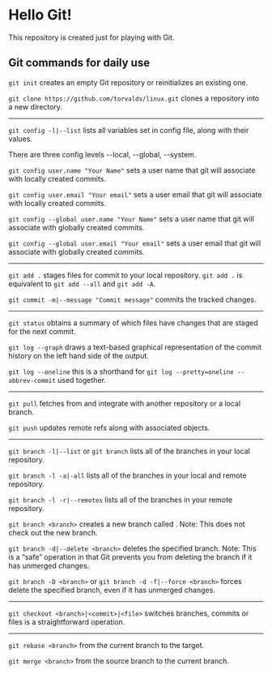 # Hello Git!

This repository is created just for playing with Git.

## Git commands for daily use

`git init` creates an empty Git repository or reinitializes an existing one.

`git clone https://github.com/torvalds/linux.git` clones a repository into a new directory.

***

`git config -l|--list` lists all variables set in config file, along with their values.

There are three config levels --local, --global, --system.

`git config user.name "Your Name"` sets a user name that git will associate with locally created commits.

`git config user.email "Your email"` sets a user email that git will associate with locally created commits. 

`git config --global user.name "Your Name"` sets a user name that git will associate with globally created commits.

`git config --global user.email "Your email"` sets a user email that git will associate with globally created commits. 

***

`git add .` stages files for commit to your local repository.
`git add .` is equivalent to `git add --all` and `git add -A`.

`git commit -m|--message "Commit message"` commits the tracked changes.

***

`git status` obtains a summary of which files have changes that are staged for the next commit.

`git log --graph` draws a text-based graphical representation of the commit history on the left hand side of the output.

`git log --oneline` this is a shorthand for `git log --pretty=oneline --abbrev-commit` used together.

***

`git pull` fetches from and integrate with another repository or a local branch.

`git push` updates remote refs along with associated objects.

***

`git branch -l|--list` or `git branch` lists all of the branches in your local repository.

`git branch -l -a|-all` lists all of the branches in your local and remote repository.

`git branch -l -r|--remotes` lists all of the branches in your remote repository.

`git branch <branch>` creates a new branch called <branch>. Note: This does not check out the new branch.
  
`git branch -d|--delete <branch>` deletes the specified branch. Note: This is a “safe” operation in that Git prevents you from deleting the branch if it has unmerged changes.

`git branch -D <branch>` or `git branch -d -f|--force <branch>` forces delete the specified branch, even if it has unmerged changes.

***

`git checkout <branch>|<commit>|<file>` switches branches, commits or files is a straightforward operation.

***

`git rebase <branch>` from the current branch to the target.

`git merge <branch>` from the source branch to the current branch.
